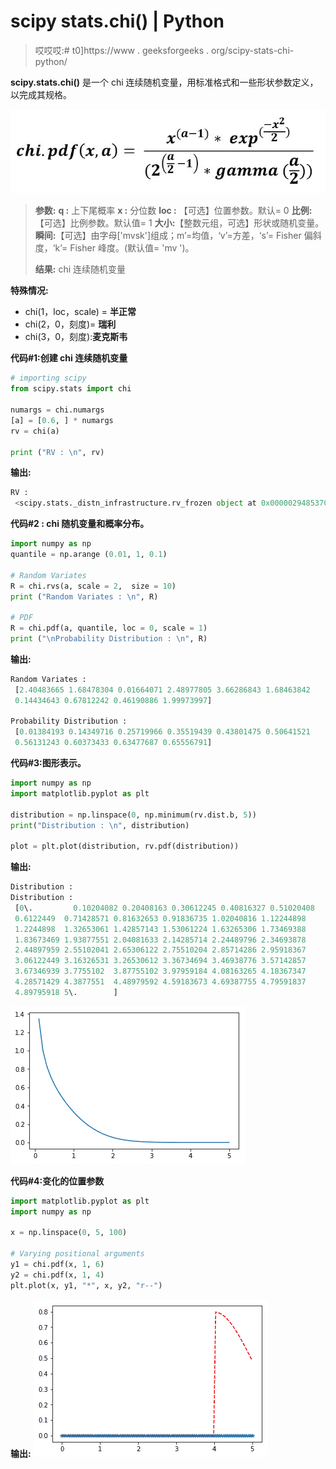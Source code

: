 # scipy stats.chi() | Python

> 哎哎哎:# t0]https://www . geeksforgeeks . org/scipy-stats-chi-python/

**scipy.stats.chi()** 是一个 chi 连续随机变量，用标准格式和一些形状参数定义，以完成其规格。

![](img/7d9abd20bfd77203b7a8e1fde0fa01ab.png)

> **参数:**
> **q :** 上下尾概率
> **x :** 分位数
> **loc :** 【可选】位置参数。默认= 0
> **比例:**【可选】比例参数。默认值= 1
> **大小:**【整数元组，可选】形状或随机变量。
> **瞬间:**【可选】由字母['mvsk']组成；m’=均值，‘v’=方差，‘s’= Fisher 偏斜度，‘k’= Fisher 峰度。(默认值= 'mv ')。
> 
> **结果:** chi 连续随机变量

**特殊情况:**

*   chi(1，loc，scale) = **半正常**
*   chi(2，0，刻度)= **瑞利**
*   chi(3，0，刻度):**麦克斯韦**

**代码#1:创建 chi 连续随机变量**

```py
# importing scipy
from scipy.stats import chi 

numargs = chi.numargs
[a] = [0.6, ] * numargs
rv = chi(a)

print ("RV : \n", rv) 
```

**输出:**

```py
RV : 
 <scipy.stats._distn_infrastructure.rv_frozen object at 0x000002948537C6D8>

```

**代码#2 : chi 随机变量和概率分布。**

```py
import numpy as np
quantile = np.arange (0.01, 1, 0.1)

# Random Variates
R = chi.rvs(a, scale = 2,  size = 10)
print ("Random Variates : \n", R)

# PDF
R = chi.pdf(a, quantile, loc = 0, scale = 1)
print ("\nProbability Distribution : \n", R)
```

**输出:**

```py
Random Variates : 
 [2.40483665 1.68478304 0.01664071 2.48977805 3.66286843 1.68463842
 0.14434643 0.67812242 0.46190886 1.99973997]

Probability Distribution : 
 [0.01384193 0.14349716 0.25719966 0.35519439 0.43801475 0.50641521
 0.56131243 0.60373433 0.63477687 0.65556791]

```

**代码#3:图形表示。**

```py
import numpy as np
import matplotlib.pyplot as plt

distribution = np.linspace(0, np.minimum(rv.dist.b, 5))
print("Distribution : \n", distribution)

plot = plt.plot(distribution, rv.pdf(distribution))
```

**输出:**

```py
Distribution : 
Distribution : 
 [0\.         0.10204082 0.20408163 0.30612245 0.40816327 0.51020408
 0.6122449  0.71428571 0.81632653 0.91836735 1.02040816 1.12244898
 1.2244898  1.32653061 1.42857143 1.53061224 1.63265306 1.73469388
 1.83673469 1.93877551 2.04081633 2.14285714 2.24489796 2.34693878
 2.44897959 2.55102041 2.65306122 2.75510204 2.85714286 2.95918367
 3.06122449 3.16326531 3.26530612 3.36734694 3.46938776 3.57142857
 3.67346939 3.7755102  3.87755102 3.97959184 4.08163265 4.18367347
 4.28571429 4.3877551  4.48979592 4.59183673 4.69387755 4.79591837
 4.89795918 5\.        ]
```

![](img/28f7b2799ffdd27453f95ecebc3d418c.png)

**代码#4:变化的位置参数**

```py
import matplotlib.pyplot as plt
import numpy as np

x = np.linspace(0, 5, 100)

# Varying positional arguments
y1 = chi.pdf(x, 1, 6)
y2 = chi.pdf(x, 1, 4)
plt.plot(x, y1, "*", x, y2, "r--")
```

**输出:**
![](img/2275eece84be56f48629c8555ca8ab1d.png)